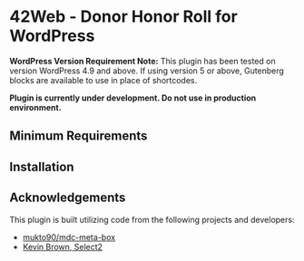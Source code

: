 # 42Web - Donor Honor Roll for WordPress

**WordPress Version Requirement Note:**
This plugin has been tested on version WordPress 4.9 and above. If using version 5 or above, Gutenberg blocks are available to use in place of shortcodes.

**Plugin is currently under development. Do not use in production environment.**

## Minimum Requirements

## Installation 

## Acknowledgements

This plugin is built utilizing code from the following projects and developers:
- [mukto90/mdc-meta-box](https://github.com/mukto90/mdc-meta-box)
- [Kevin Brown, Select2](https://select2.org/)
